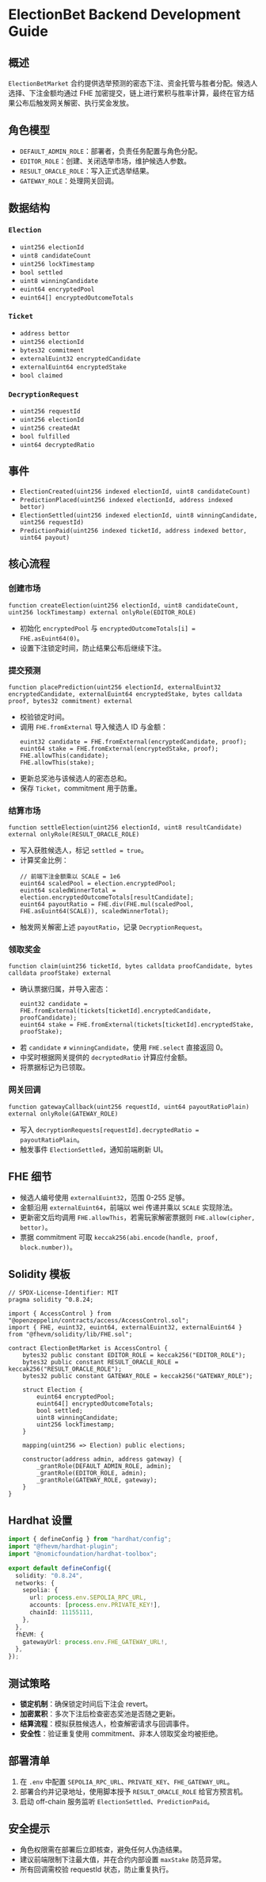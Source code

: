 # ElectionBet Backend Development Guide

## 概述
`ElectionBetMarket` 合约提供选举预测的密态下注、资金托管与胜者分配。候选人选择、下注金额均通过 FHE 加密提交，链上进行累积与胜率计算，最终在官方结果公布后触发网关解密、执行奖金发放。

## 角色模型
- `DEFAULT_ADMIN_ROLE`：部署者，负责任务配置与角色分配。
- `EDITOR_ROLE`：创建、关闭选举市场，维护候选人参数。
- `RESULT_ORACLE_ROLE`：写入正式选举结果。
- `GATEWAY_ROLE`：处理网关回调。

## 数据结构
### `Election`
- `uint256 electionId`
- `uint8 candidateCount`
- `uint256 lockTimestamp`
- `bool settled`
- `uint8 winningCandidate`
- `euint64 encryptedPool`
- `euint64[] encryptedOutcomeTotals`

### `Ticket`
- `address bettor`
- `uint256 electionId`
- `bytes32 commitment`
- `externalEuint32 encryptedCandidate`
- `externalEuint64 encryptedStake`
- `bool claimed`

### `DecryptionRequest`
- `uint256 requestId`
- `uint256 electionId`
- `uint256 createdAt`
- `bool fulfilled`
- `uint64 decryptedRatio`

## 事件
- `ElectionCreated(uint256 indexed electionId, uint8 candidateCount)`
- `PredictionPlaced(uint256 indexed electionId, address indexed bettor)`
- `ElectionSettled(uint256 indexed electionId, uint8 winningCandidate, uint256 requestId)`
- `PredictionPaid(uint256 indexed ticketId, address indexed bettor, uint64 payout)`

## 核心流程

### 创建市场
```solidity
function createElection(uint256 electionId, uint8 candidateCount, uint256 lockTimestamp) external onlyRole(EDITOR_ROLE)
```
- 初始化 `encryptedPool` 与 `encryptedOutcomeTotals[i] = FHE.asEuint64(0)`。
- 设置下注锁定时间，防止结果公布后继续下注。

### 提交预测
```solidity
function placePrediction(uint256 electionId, externalEuint32 encryptedCandidate, externalEuint64 encryptedStake, bytes calldata proof, bytes32 commitment) external
```
- 校验锁定时间。
- 调用 `FHE.fromExternal` 导入候选人 ID 与金额：
  ```solidity
  euint32 candidate = FHE.fromExternal(encryptedCandidate, proof);
  euint64 stake = FHE.fromExternal(encryptedStake, proof);
  FHE.allowThis(candidate);
  FHE.allowThis(stake);
  ```
- 更新总奖池与该候选人的密态总和。
- 保存 `Ticket`，commitment 用于防重。

### 结算市场
```solidity
function settleElection(uint256 electionId, uint8 resultCandidate) external onlyRole(RESULT_ORACLE_ROLE)
```
- 写入获胜候选人，标记 `settled = true`。
- 计算奖金比例：
  ```solidity
  // 前端下注金额乘以 SCALE = 1e6
  euint64 scaledPool = election.encryptedPool;
  euint64 scaledWinnerTotal = election.encryptedOutcomeTotals[resultCandidate];
  euint64 payoutRatio = FHE.div(FHE.mul(scaledPool, FHE.asEuint64(SCALE)), scaledWinnerTotal);
  ```
- 触发网关解密上述 `payoutRatio`，记录 `DecryptionRequest`。

### 领取奖金
```solidity
function claim(uint256 ticketId, bytes calldata proofCandidate, bytes calldata proofStake) external
```
- 确认票据归属，并导入密态：
  ```solidity
  euint32 candidate = FHE.fromExternal(tickets[ticketId].encryptedCandidate, proofCandidate);
  euint64 stake = FHE.fromExternal(tickets[ticketId].encryptedStake, proofStake);
  ```
- 若 `candidate` ≠ `winningCandidate`，使用 `FHE.select` 直接返回 0。
- 中奖时根据网关提供的 `decryptedRatio` 计算应付金额。
- 将票据标记为已领取。

### 网关回调
```solidity
function gatewayCallback(uint256 requestId, uint64 payoutRatioPlain) external onlyRole(GATEWAY_ROLE)
```
- 写入 `decryptionRequests[requestId].decryptedRatio = payoutRatioPlain`。
- 触发事件 `ElectionSettled`，通知前端刷新 UI。

## FHE 细节
- 候选人编号使用 `externalEuint32`，范围 0-255 足够。
- 金额沿用 `externalEuint64`，前端以 wei 传递并乘以 `SCALE` 实现除法。
- 更新密文后均调用 `FHE.allowThis`，若需玩家解密票据则 `FHE.allow(cipher, bettor)`。
- 票据 commitment 可取 `keccak256(abi.encode(handle, proof, block.number))`。

## Solidity 模板
```solidity
// SPDX-License-Identifier: MIT
pragma solidity ^0.8.24;

import { AccessControl } from "@openzeppelin/contracts/access/AccessControl.sol";
import { FHE, euint32, euint64, externalEuint32, externalEuint64 } from "@fhevm/solidity/lib/FHE.sol";

contract ElectionBetMarket is AccessControl {
    bytes32 public constant EDITOR_ROLE = keccak256("EDITOR_ROLE");
    bytes32 public constant RESULT_ORACLE_ROLE = keccak256("RESULT_ORACLE_ROLE");
    bytes32 public constant GATEWAY_ROLE = keccak256("GATEWAY_ROLE");

    struct Election {
        euint64 encryptedPool;
        euint64[] encryptedOutcomeTotals;
        bool settled;
        uint8 winningCandidate;
        uint256 lockTimestamp;
    }

    mapping(uint256 => Election) public elections;

    constructor(address admin, address gateway) {
        _grantRole(DEFAULT_ADMIN_ROLE, admin);
        _grantRole(EDITOR_ROLE, admin);
        _grantRole(GATEWAY_ROLE, gateway);
    }
}
```

## Hardhat 设置
```ts
import { defineConfig } from "hardhat/config";
import "@fhevm/hardhat-plugin";
import "@nomicfoundation/hardhat-toolbox";

export default defineConfig({
  solidity: "0.8.24",
  networks: {
    sepolia: {
      url: process.env.SEPOLIA_RPC_URL,
      accounts: [process.env.PRIVATE_KEY!],
      chainId: 11155111,
    },
  },
  fhEVM: {
    gatewayUrl: process.env.FHE_GATEWAY_URL!,
  },
});
```

## 测试策略
- **锁定机制**：确保锁定时间后下注会 revert。
- **加密累积**：多次下注后检查密态奖池是否随之更新。
- **结算流程**：模拟获胜候选人，检查解密请求与回调事件。
- **安全性**：验证重复使用 commitment、非本人领取奖金均被拒绝。

## 部署清单
1. 在 `.env` 中配置 `SEPOLIA_RPC_URL`、`PRIVATE_KEY`、`FHE_GATEWAY_URL`。
2. 部署合约并记录地址，使用脚本授予 `RESULT_ORACLE_ROLE` 给官方预言机。
3. 启动 off-chain 服务监听 `ElectionSettled`、`PredictionPaid`。

## 安全提示
- 角色权限需在部署后立即核查，避免任何人伪造结果。
- 建议前端限制下注最大值，并在合约内部设置 `maxStake` 防范异常。
- 所有回调需校验 requestId 状态，防止重复执行。

